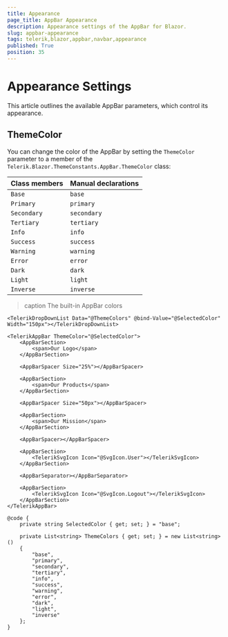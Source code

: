 ```yaml
---
title: Appearance
page_title: AppBar Appearance
description: Appearance settings of the AppBar for Blazor.
slug: appbar-appearance
tags: telerik,blazor,appbar,navbar,appearance
published: True
position: 35
---
```


# Appearance Settings

This article outlines the available AppBar parameters, which control its appearance.

## ThemeColor

You can change the color of the AppBar by setting the `ThemeColor` parameter to a member of the `Telerik.Blazor.ThemeConstants.AppBar.ThemeColor` class:

| Class members | Manual declarations |
|---------------|--------|
| `Base` | `base`   |
| `Primary` | `primary`|
| `Secondary` | `secondary`|
| `Tertiary` | `tertiary`|
| `Info` | `info`   |
| `Success` | `success`|
| `Warning` | `warning`|
| `Error` | `error`  |
| `Dark` | `dark`   |
| `Light` | `light`  |
| `Inverse` | `inverse`|

>caption The built-in AppBar colors

````CSHTML
<TelerikDropDownList Data="@ThemeColors" @bind-Value="@SelectedColor" Width="150px"></TelerikDropDownList>

<TelerikAppBar ThemeColor="@SelectedColor">
    <AppBarSection>
        <span>Our Logo</span>
    </AppBarSection>

    <AppBarSpacer Size="25%"></AppBarSpacer>

    <AppBarSection>
        <span>Our Products</span>
    </AppBarSection>

    <AppBarSpacer Size="50px"></AppBarSpacer>

    <AppBarSection>
        <span>Our Mission</span>
    </AppBarSection>

    <AppBarSpacer></AppBarSpacer>

    <AppBarSection>
        <TelerikSvgIcon Icon="@SvgIcon.User"></TelerikSvgIcon>
    </AppBarSection>

    <AppBarSeparator></AppBarSeparator>

    <AppBarSection>
        <TelerikSvgIcon Icon="@SvgIcon.Logout"></TelerikSvgIcon>
    </AppBarSection>
</TelerikAppBar>

@code {
    private string SelectedColor { get; set; } = "base";

    private List<string> ThemeColors { get; set; } = new List<string>()
    {
        "base",
        "primary",
        "secondary",
        "tertiary",
        "info",
        "success",
        "warning",
        "error",
        "dark",
        "light",
        "inverse"
    };
}
````